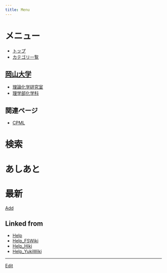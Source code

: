 ```yaml
---
title: Menu
---
```


# メニュー

* [トップ](/FrontPage)
* [カテゴリ一覧](/カテゴリ一覧)

## [岡山大学](/岡山大学)

* [理論化学研究室](http://theochem.chem.okayama-u.ac.jp)
* [理学部化学科](http://chem.okayama-u.ac.jp)

## 関連ページ

* [CPML](/CPML)



# 検索



<!--  -->
<!--   //Too heavy. -->






















<!--  -->



# あしあと



<!-- !!!Recall -->
<!--  -->





# 最新



[Add](/Add)









## Linked from

* [Help](/Help)
* [Help_FSWiki](/Help_FSWiki)
* [Help_Hiki](/Help_Hiki)
* [Help_YukiWiki](/Help_YukiWiki)


----

[Edit](https://github.com/vitroid/vitroid.github.io/edit/master/MD/Menu.md)

